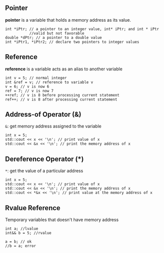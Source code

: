 
## Pointer
**pointer** is a variable that holds a memory address as its value.
```
int *iPtr; // a pointer to an integer value, int* iPtr; and int * iPtr
           //valid but not favorable
double *dPtr; // a pointer to a double value
int *iPtr1, *iPtr2; // declare two pointers to integer values
```

## Reference
**reference** is a variable acts as an alias to another variable
```
int v = 5; // normal integer
int &ref = v; // reference to variable v
v = 6; // v is now 6
ref = 7; // v is now 7
++ref; // v is 8 before processing current statement
ref++; // v is 8 after processing current statement
```

## Address-of Operator (&)
`&`: get memory address assigned to the variable
```
int x = 5;
std::cout << x << '\n'; // print value of x
std::cout << &x << '\n'; // print the memory address of x
```

## Dereference Operator (*)
`*`: get the value of a particular address
```
int x = 5;
std::cout << x << '\n'; // print value of x
std::cout << &x << '\n'; // print the memory address of x
std::cout << *&x << '\n'; // print value at the memory address of x
```

## Rvalue Reference
Temporary variables that doesn't have memory address
```
int a; //lvalue
int&& b = 5; //rvalue

a = b; // ok
//b = a; error
```